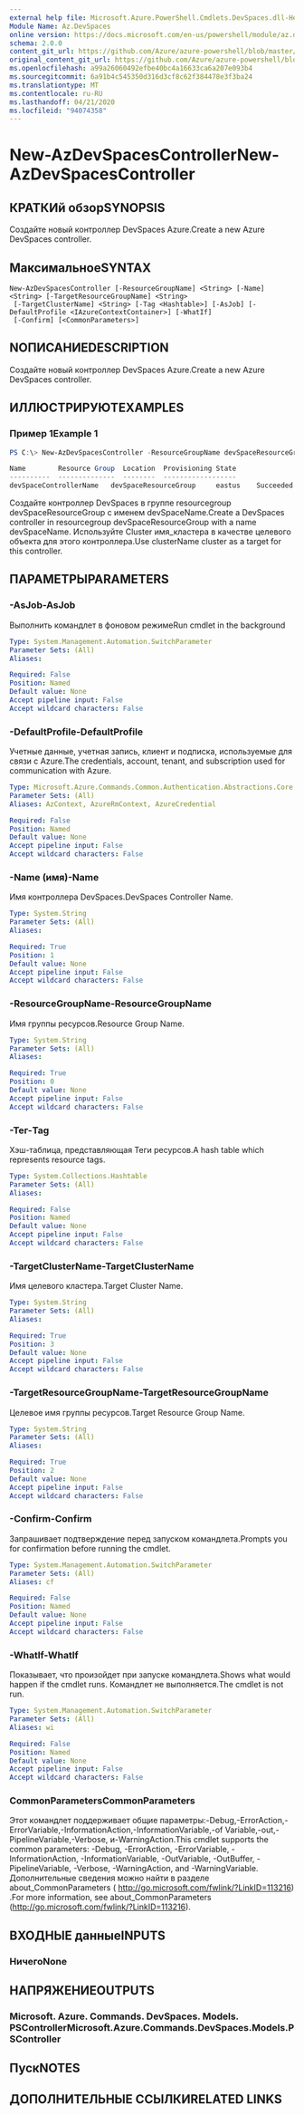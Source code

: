 ```yaml
---
external help file: Microsoft.Azure.PowerShell.Cmdlets.DevSpaces.dll-Help.xml
Module Name: Az.DevSpaces
online version: https://docs.microsoft.com/en-us/powershell/module/az.devspaces/new-azdevspacescontroller
schema: 2.0.0
content_git_url: https://github.com/Azure/azure-powershell/blob/master/src/DevSpaces/DevSpaces/help/New-AzDevSpacesController.md
original_content_git_url: https://github.com/Azure/azure-powershell/blob/master/src/DevSpaces/DevSpaces/help/New-AzDevSpacesController.md
ms.openlocfilehash: a99a26060492efbe40bc4a16633ca6a207e093b4
ms.sourcegitcommit: 6a91b4c545350d316d3cf8c62f384478e3f3ba24
ms.translationtype: MT
ms.contentlocale: ru-RU
ms.lasthandoff: 04/21/2020
ms.locfileid: "94074358"
---
```

# <span data-ttu-id="72344-101">New-AzDevSpacesController</span><span class="sxs-lookup"><span data-stu-id="72344-101">New-AzDevSpacesController</span></span>

## <span data-ttu-id="72344-102">КРАТКИй обзор</span><span class="sxs-lookup"><span data-stu-id="72344-102">SYNOPSIS</span></span>
<span data-ttu-id="72344-103">Создайте новый контроллер DevSpaces Azure.</span><span class="sxs-lookup"><span data-stu-id="72344-103">Create a new Azure DevSpaces controller.</span></span>

## <span data-ttu-id="72344-104">Максимальное</span><span class="sxs-lookup"><span data-stu-id="72344-104">SYNTAX</span></span>

```
New-AzDevSpacesController [-ResourceGroupName] <String> [-Name] <String> [-TargetResourceGroupName] <String>
 [-TargetClusterName] <String> [-Tag <Hashtable>] [-AsJob] [-DefaultProfile <IAzureContextContainer>] [-WhatIf]
 [-Confirm] [<CommonParameters>]
```

## <span data-ttu-id="72344-105">NОПИСАНИЕ</span><span class="sxs-lookup"><span data-stu-id="72344-105">DESCRIPTION</span></span>
<span data-ttu-id="72344-106">Создайте новый контроллер DevSpaces Azure.</span><span class="sxs-lookup"><span data-stu-id="72344-106">Create a new Azure DevSpaces controller.</span></span>

## <span data-ttu-id="72344-107">ИЛЛЮСТРИРУЮТ</span><span class="sxs-lookup"><span data-stu-id="72344-107">EXAMPLES</span></span>

### <span data-ttu-id="72344-108">Пример 1</span><span class="sxs-lookup"><span data-stu-id="72344-108">Example 1</span></span>
```powershell
PS C:\> New-AzDevSpacesController -ResourceGroupName devSpaceResourceGroup -Name devSpaceControllerName -TargetResourceGroupName clusterResourceGroup -TargetClusterName clusterName

Name        Resource Group  Location  Provisioning State
----------  --------------  --------  ------------------
devSpaceControllerName   devSpaceResourceGroup     eastus    Succeeded
```

<span data-ttu-id="72344-109">Создайте контроллер DevSpaces в группе resourcegroup devSpaceResourceGroup с именем devSpaceName.</span><span class="sxs-lookup"><span data-stu-id="72344-109">Create a DevSpaces controller in resourcegroup devSpaceResourceGroup with a name devSpaceName.</span></span> <span data-ttu-id="72344-110">Используйте Cluster имя_кластера в качестве целевого объекта для этого контроллера.</span><span class="sxs-lookup"><span data-stu-id="72344-110">Use clusterName cluster as a target for this controller.</span></span>

## <span data-ttu-id="72344-111">ПАРАМЕТРЫ</span><span class="sxs-lookup"><span data-stu-id="72344-111">PARAMETERS</span></span>

### <span data-ttu-id="72344-112">-AsJob</span><span class="sxs-lookup"><span data-stu-id="72344-112">-AsJob</span></span>
<span data-ttu-id="72344-113">Выполнить командлет в фоновом режиме</span><span class="sxs-lookup"><span data-stu-id="72344-113">Run cmdlet in the background</span></span>

```yaml
Type: System.Management.Automation.SwitchParameter
Parameter Sets: (All)
Aliases:

Required: False
Position: Named
Default value: None
Accept pipeline input: False
Accept wildcard characters: False
```

### <span data-ttu-id="72344-114">-DefaultProfile</span><span class="sxs-lookup"><span data-stu-id="72344-114">-DefaultProfile</span></span>
<span data-ttu-id="72344-115">Учетные данные, учетная запись, клиент и подписка, используемые для связи с Azure.</span><span class="sxs-lookup"><span data-stu-id="72344-115">The credentials, account, tenant, and subscription used for communication with Azure.</span></span>

```yaml
Type: Microsoft.Azure.Commands.Common.Authentication.Abstractions.Core.IAzureContextContainer
Parameter Sets: (All)
Aliases: AzContext, AzureRmContext, AzureCredential

Required: False
Position: Named
Default value: None
Accept pipeline input: False
Accept wildcard characters: False
```

### <span data-ttu-id="72344-116">-Name (имя)</span><span class="sxs-lookup"><span data-stu-id="72344-116">-Name</span></span>
<span data-ttu-id="72344-117">Имя контроллера DevSpaces.</span><span class="sxs-lookup"><span data-stu-id="72344-117">DevSpaces Controller Name.</span></span>

```yaml
Type: System.String
Parameter Sets: (All)
Aliases:

Required: True
Position: 1
Default value: None
Accept pipeline input: False
Accept wildcard characters: False
```

### <span data-ttu-id="72344-118">-ResourceGroupName</span><span class="sxs-lookup"><span data-stu-id="72344-118">-ResourceGroupName</span></span>
<span data-ttu-id="72344-119">Имя группы ресурсов.</span><span class="sxs-lookup"><span data-stu-id="72344-119">Resource Group Name.</span></span>

```yaml
Type: System.String
Parameter Sets: (All)
Aliases:

Required: True
Position: 0
Default value: None
Accept pipeline input: False
Accept wildcard characters: False
```

### <span data-ttu-id="72344-120">-Тег</span><span class="sxs-lookup"><span data-stu-id="72344-120">-Tag</span></span>
<span data-ttu-id="72344-121">Хэш-таблица, представляющая Теги ресурсов.</span><span class="sxs-lookup"><span data-stu-id="72344-121">A hash table which represents resource tags.</span></span>

```yaml
Type: System.Collections.Hashtable
Parameter Sets: (All)
Aliases:

Required: False
Position: Named
Default value: None
Accept pipeline input: False
Accept wildcard characters: False
```

### <span data-ttu-id="72344-122">-TargetClusterName</span><span class="sxs-lookup"><span data-stu-id="72344-122">-TargetClusterName</span></span>
<span data-ttu-id="72344-123">Имя целевого кластера.</span><span class="sxs-lookup"><span data-stu-id="72344-123">Target Cluster Name.</span></span>

```yaml
Type: System.String
Parameter Sets: (All)
Aliases:

Required: True
Position: 3
Default value: None
Accept pipeline input: False
Accept wildcard characters: False
```

### <span data-ttu-id="72344-124">-TargetResourceGroupName</span><span class="sxs-lookup"><span data-stu-id="72344-124">-TargetResourceGroupName</span></span>
<span data-ttu-id="72344-125">Целевое имя группы ресурсов.</span><span class="sxs-lookup"><span data-stu-id="72344-125">Target Resource Group Name.</span></span>

```yaml
Type: System.String
Parameter Sets: (All)
Aliases:

Required: True
Position: 2
Default value: None
Accept pipeline input: False
Accept wildcard characters: False
```

### <span data-ttu-id="72344-126">-Confirm</span><span class="sxs-lookup"><span data-stu-id="72344-126">-Confirm</span></span>
<span data-ttu-id="72344-127">Запрашивает подтверждение перед запуском командлета.</span><span class="sxs-lookup"><span data-stu-id="72344-127">Prompts you for confirmation before running the cmdlet.</span></span>

```yaml
Type: System.Management.Automation.SwitchParameter
Parameter Sets: (All)
Aliases: cf

Required: False
Position: Named
Default value: None
Accept pipeline input: False
Accept wildcard characters: False
```

### <span data-ttu-id="72344-128">-WhatIf</span><span class="sxs-lookup"><span data-stu-id="72344-128">-WhatIf</span></span>
<span data-ttu-id="72344-129">Показывает, что произойдет при запуске командлета.</span><span class="sxs-lookup"><span data-stu-id="72344-129">Shows what would happen if the cmdlet runs.</span></span>
<span data-ttu-id="72344-130">Командлет не выполняется.</span><span class="sxs-lookup"><span data-stu-id="72344-130">The cmdlet is not run.</span></span>

```yaml
Type: System.Management.Automation.SwitchParameter
Parameter Sets: (All)
Aliases: wi

Required: False
Position: Named
Default value: None
Accept pipeline input: False
Accept wildcard characters: False
```

### <span data-ttu-id="72344-131">CommonParameters</span><span class="sxs-lookup"><span data-stu-id="72344-131">CommonParameters</span></span>
<span data-ttu-id="72344-132">Этот командлет поддерживает общие параметры:-Debug,-ErrorAction,-ErrorVariable,-InformationAction,-InformationVariable,-of Variable,-out,-PipelineVariable,-Verbose, и-WarningAction.</span><span class="sxs-lookup"><span data-stu-id="72344-132">This cmdlet supports the common parameters: -Debug, -ErrorAction, -ErrorVariable, -InformationAction, -InformationVariable, -OutVariable, -OutBuffer, -PipelineVariable, -Verbose, -WarningAction, and -WarningVariable.</span></span> <span data-ttu-id="72344-133">Дополнительные сведения можно найти в разделе about_CommonParameters ( http://go.microsoft.com/fwlink/?LinkID=113216) .</span><span class="sxs-lookup"><span data-stu-id="72344-133">For more information, see about_CommonParameters (http://go.microsoft.com/fwlink/?LinkID=113216).</span></span>

## <span data-ttu-id="72344-134">ВХОДНЫЕ данные</span><span class="sxs-lookup"><span data-stu-id="72344-134">INPUTS</span></span>

### <span data-ttu-id="72344-135">Ничего</span><span class="sxs-lookup"><span data-stu-id="72344-135">None</span></span>

## <span data-ttu-id="72344-136">НАПРЯЖЕНИЕ</span><span class="sxs-lookup"><span data-stu-id="72344-136">OUTPUTS</span></span>

### <span data-ttu-id="72344-137">Microsoft. Azure. Commands. DevSpaces. Models. PSController</span><span class="sxs-lookup"><span data-stu-id="72344-137">Microsoft.Azure.Commands.DevSpaces.Models.PSController</span></span>

## <span data-ttu-id="72344-138">Пуск</span><span class="sxs-lookup"><span data-stu-id="72344-138">NOTES</span></span>

## <span data-ttu-id="72344-139">ДОПОЛНИТЕЛЬНЫЕ ССЫЛКИ</span><span class="sxs-lookup"><span data-stu-id="72344-139">RELATED LINKS</span></span>
